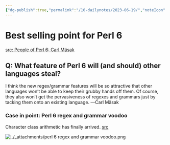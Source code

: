 ```yaml
---
{"dg-publish":true,"permalink":"/10-dailynotes/2023-06-19/","noteIcon":"2","created":"","updated":""}
---
```


# Best selling point for Perl 6

[src: People of Perl 6: Carl Mäsak](https://www.perl.com/pub/2010/08/people-of-perl-6-carl-masak.html/)

## Q: What feature of Perl 6 will (and should) other languages steal?

I think the new regex/grammar features will be so attractive that other languages won’t be able to keep their grubby hands off them. Of course, they also won’t get the pervasiveness of regexes and grammars just by tacking them onto an existing language. —Carl Mäsak 

### Case in point: Perl 6 regex and grammar voodoo

Character class arithmetic has finally arrived.
[src](https://www.youtube.com/watch?v=TUmFAPvssrk&list=PLRuESFRW2Fa77XObvk7-BYVFwobZHdXdK)

![../_attachments/perl 6 regex and grammar voodoo.png](/img/user/_attachments/perl%206%20regex%20and%20grammar%20voodoo.png)